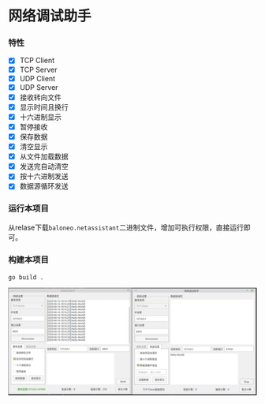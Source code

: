 # 网络调试助手

### 特性
- [x] TCP Client
- [x] TCP Server
- [x] UDP Client
- [x] UDP Server
- [x] 接收转向文件
- [x] 显示时间且换行
- [x] 十六进制显示
- [x] 暂停接收
- [x] 保存数据
- [x] 清空显示
- [x] 从文件加载数据
- [x] 发送完自动清空
- [x] 按十六进制发送
- [x] 数据源循环发送

### 运行本项目
从relase下载`baloneo.netassistant`二进制文件，增加可执行权限，直接运行即可。

### 构建本项目
```
go build .
```


![APP](./demo.png)

